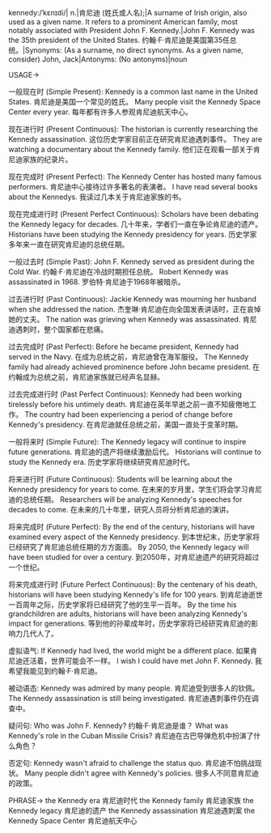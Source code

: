 kennedy:/ˈkɛnɪdi/| n.|肯尼迪 (姓氏或人名);|A surname of Irish origin, also used as a given name.  It refers to a prominent American family, most notably associated with President John F. Kennedy.|John F. Kennedy was the 35th president of the United States.  约翰·F·肯尼迪是美国第35任总统。|Synonyms: (As a surname, no direct synonyms. As a given name, consider) John, Jack|Antonyms: (No antonyms)|noun


USAGE->

一般现在时 (Simple Present):
Kennedy is a common last name in the United States.  肯尼迪是美国一个常见的姓氏。
Many people visit the Kennedy Space Center every year. 每年都有许多人参观肯尼迪航天中心。

现在进行时 (Present Continuous):
The historian is currently researching the Kennedy assassination.  这位历史学家目前正在研究肯尼迪遇刺事件。
They are watching a documentary about the Kennedy family.  他们正在观看一部关于肯尼迪家族的纪录片。

现在完成时 (Present Perfect):
The Kennedy Center has hosted many famous performers. 肯尼迪中心接待过许多著名的表演者。
I have read several books about the Kennedys. 我读过几本关于肯尼迪家族的书。

现在完成进行时 (Present Perfect Continuous):
Scholars have been debating the Kennedy legacy for decades.  几十年来，学者们一直在争论肯尼迪的遗产。
Historians have been studying the Kennedy presidency for years.  历史学家多年来一直在研究肯尼迪的总统任期。

一般过去时 (Simple Past):
John F. Kennedy served as president during the Cold War. 约翰·F·肯尼迪在冷战时期担任总统。
Robert Kennedy was assassinated in 1968. 罗伯特·肯尼迪于1968年被暗杀。

过去进行时 (Past Continuous):
Jackie Kennedy was mourning her husband when she addressed the nation.  杰奎琳·肯尼迪在向全国发表讲话时，正在哀悼她的丈夫。
The nation was grieving when Kennedy was assassinated. 肯尼迪遇刺时，整个国家都在悲痛。

过去完成时 (Past Perfect):
Before he became president, Kennedy had served in the Navy. 在成为总统之前，肯尼迪曾在海军服役。
The Kennedy family had already achieved prominence before John became president. 在约翰成为总统之前，肯尼迪家族就已经声名显赫。

过去完成进行时 (Past Perfect Continuous):
Kennedy had been working tirelessly before his untimely death.  肯尼迪在英年早逝之前一直不知疲倦地工作。
The country had been experiencing a period of change before Kennedy's presidency.  在肯尼迪就任总统之前，美国一直处于变革时期。


一般将来时 (Simple Future):
The Kennedy legacy will continue to inspire future generations. 肯尼迪的遗产将继续激励后代。
Historians will continue to study the Kennedy era. 历史学家将继续研究肯尼迪时代。

将来进行时 (Future Continuous):
Students will be learning about the Kennedy presidency for years to come.  在未来的岁月里，学生们将会学习肯尼迪的总统任期。
Researchers will be analyzing Kennedy's speeches for decades to come.  在未来的几十年里，研究人员将分析肯尼迪的演讲。

将来完成时 (Future Perfect):
By the end of the century, historians will have examined every aspect of the Kennedy presidency. 到本世纪末，历史学家将已经研究了肯尼迪总统任期的方方面面。
By 2050, the Kennedy legacy will have been studied for over a century. 到2050年，对肯尼迪遗产的研究将超过一个世纪。


将来完成进行时 (Future Perfect Continuous):
By the centenary of his death, historians will have been studying Kennedy's life for 100 years. 到肯尼迪逝世一百周年之际，历史学家将已经研究了他的生平一百年。
By the time his grandchildren are adults, historians will have been analyzing Kennedy's impact for generations.  等到他的孙辈成年时，历史学家将已经研究肯尼迪的影响力几代人了。


虚拟语气:
If Kennedy had lived, the world might be a different place. 如果肯尼迪还活着，世界可能会不一样。
I wish I could have met John F. Kennedy. 我希望我能见到约翰·F·肯尼迪。


被动语态:
Kennedy was admired by many people. 肯尼迪受到很多人的钦佩。
The Kennedy assassination is still being investigated.  肯尼迪遇刺事件仍在调查中。


疑问句:
Who was John F. Kennedy?  约翰·F·肯尼迪是谁？
What was Kennedy's role in the Cuban Missile Crisis? 肯尼迪在古巴导弹危机中扮演了什么角色？


否定句:
Kennedy wasn't afraid to challenge the status quo.  肯尼迪不怕挑战现状。
Many people didn't agree with Kennedy's policies. 很多人不同意肯尼迪的政策。


PHRASE->
the Kennedy era  肯尼迪时代
the Kennedy family 肯尼迪家族
the Kennedy legacy 肯尼迪的遗产
the Kennedy assassination 肯尼迪遇刺案
the Kennedy Space Center 肯尼迪航天中心
